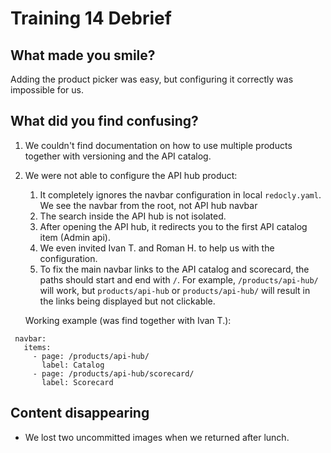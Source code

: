 # Training 14 Debrief

## What made you smile?

Adding the product picker was easy, but configuring it correctly was impossible for us.

## What did you find confusing?

1. We couldn't find documentation on how to use multiple products together with versioning and the API catalog.
2. We were not able to configure the API hub product:
   1. It completely ignores the navbar configuration in local `redocly.yaml`. We see the navbar from the root, not API hub navbar
   2. The search inside the API hub is not isolated.
   3. After opening the API hub, it redirects you to the first API catalog item (Admin api).
   4. We even invited Ivan T. and Roman H. to help us with the configuration.
   5. To fix the main navbar links to the API catalog and scorecard, the paths should start and end with `/`. For example, `/products/api-hub/` will work, but `products/api-hub` or `products/api-hub/` will result in the links being displayed but not clickable.

   Working example (was find together with Ivan T.):
 ```
  navbar:
    items: 
      - page: /products/api-hub/
        label: Catalog
      - page: /products/api-hub/scorecard/
        label: Scorecard
```

## Content disappearing

* We lost two uncommitted images when we returned after lunch.
 